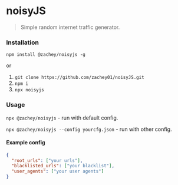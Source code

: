 # noisyJS

> Simple random internet traffic generator.

### Installation

```shell
npm install @zachey/noisyjs -g
```

or

1. `git clone https://github.com/zachey01/noisyJS.git`
2. `npm i`
3. `npx noisyjs`

### Usage

`npx @zachey/noisyjs` - run with default config.

`npx @zachey/noisyjs --config yourcfg.json` - run with other config.

#### Example config

```json
{
  "root_urls": ["your urls"],
  "blacklisted_urls": ["your blacklist"],
  "user_agents": ["your user agents"]
}
```
